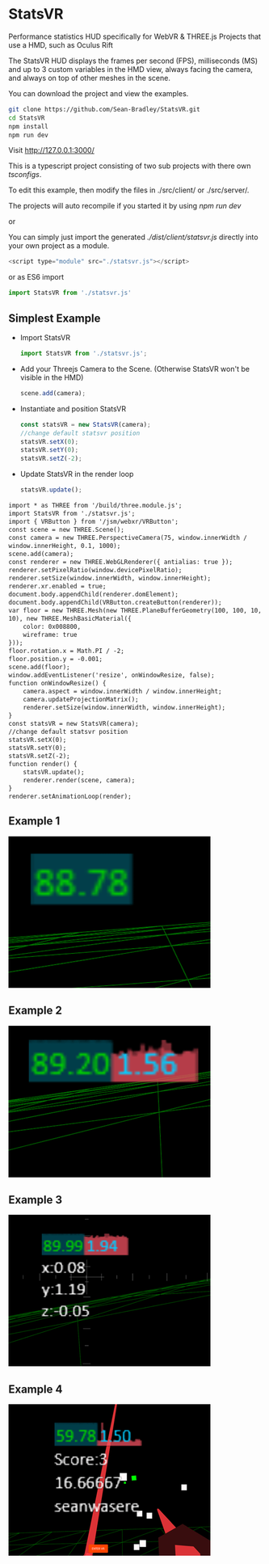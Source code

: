 # StatsVR
Performance statistics HUD specifically for WebVR &amp; THREE.js Projects that use a HMD, such as Oculus Rift

The StatsVR HUD displays the frames per second (FPS), milliseconds (MS) and up to 3 custom variables in the HMD view, always facing the camera, and always on top of other meshes in the scene.

You can download the project and view the examples.

```bash
git clone https://github.com/Sean-Bradley/StatsVR.git
cd StatsVR
npm install
npm run dev
```

Visit http://127.0.0.1:3000/

This is a typescript project consisting of two sub projects with there own *tsconfigs*.

To edit this example, then modify the files in ./src/client/ or ./src/server/. 

The projects will auto recompile if you started it by using *npm run dev*

or

You can simply just import the generated *./dist/client/statsvr.js* directly into your own project as a module.

```javascript
<script type="module" src="./statsvr.js"></script>
```

or as ES6 import

```javascript
import StatsVR from './statsvr.js'
```

## Simplest Example

* Import StatsVR
	```javascript
	import StatsVR from './statsvr.js';
	```
* Add your Threejs Camera to the Scene. (Otherwise StatsVR won't be visible in the HMD)
	```javascript
	scene.add(camera);
	```
* Instantiate and position StatsVR
	```javascript
	const statsVR = new StatsVR(camera);
	//change default statsvr position
	statsVR.setX(0);
	statsVR.setY(0);
	statsVR.setZ(-2);
	```
* Update StatsVR in the render loop
	```javascript
	statsVR.update();
	```

```javascript{2,6,26,27,28,29,30,32}
import * as THREE from '/build/three.module.js';
import StatsVR from './statsvr.js';
import { VRButton } from '/jsm/webxr/VRButton';
const scene = new THREE.Scene();
const camera = new THREE.PerspectiveCamera(75, window.innerWidth / window.innerHeight, 0.1, 1000);
scene.add(camera);
const renderer = new THREE.WebGLRenderer({ antialias: true });
renderer.setPixelRatio(window.devicePixelRatio);
renderer.setSize(window.innerWidth, window.innerHeight);
renderer.xr.enabled = true;
document.body.appendChild(renderer.domElement);
document.body.appendChild(VRButton.createButton(renderer));
var floor = new THREE.Mesh(new THREE.PlaneBufferGeometry(100, 100, 10, 10), new THREE.MeshBasicMaterial({
    color: 0x008800,
    wireframe: true
}));
floor.rotation.x = Math.PI / -2;
floor.position.y = -0.001;
scene.add(floor);
window.addEventListener('resize', onWindowResize, false);
function onWindowResize() {
    camera.aspect = window.innerWidth / window.innerHeight;
    camera.updateProjectionMatrix();
    renderer.setSize(window.innerWidth, window.innerHeight);
}
const statsVR = new StatsVR(camera);
//change default statsvr position
statsVR.setX(0);
statsVR.setY(0);
statsVR.setZ(-2);
function render() {
    statsVR.update();
    renderer.render(scene, camera);
}
renderer.setAnimationLoop(render);
```

## Example 1
![Demo 1](./dist/client/img/demo1.gif)

## Example 2
![Demo 2](./dist/client/img/demo2.gif)

## Example 3
![Demo 3](./dist/client/img/demo3.gif)

## Example 4
![Demo 4](./dist/client/img/demo4.gif)

<!-- ## Video Tutorial of using StatsVR
[![StatsVR Tutorial for WebVR and ThreeJS projects](https://img.youtube.com/vi/TZNZoaiTUwg/0.jpg)](https://www.youtube.com/watch?v=TZNZoaiTUwg) -->

<!-- ## StatsVR GitHub Repository
https://github.com/Sean-Bradley/StatsVR -->

<!-- ## StatsVR Examples,
https://sean-bradley.github.io/StatsVR/  -->
<!-- 
## Initial Setup
Download statsvr.js, save it, and include reference to script in your html head. eg

``<script type="text/javascript" src="statsvr.min.js"></script>`` -->

<!-- Create global variables
```javascript
var camera, scene, renderer;  // these are commonly used THREE.js variables and may already exist in your project
var statsVR; // create your global statsvr variable. I named mine statsVR

function init(){
	// existing THREE.js and webvr setup goes here
	// then after you've instantiated the THREE.js renderer, scene and camera objects,
	statsVR = new StatsVR(scene, camera);  // pass your scene and camera objects to the StatsVR constructor
}
init();
```

## Showing the Default FPS Counter and Graph
![Default FPS Counter and Graph](docs/img/statsVR_FPS.jpg)

To show the default StatsVR FPS counter and graph, add the line 
``statsVR.update();`` 
anywhere inside your THREE.js render or animation loop.

eg,
```javascript
function render() {
	// your existing animation magic

	statsVR.update();  // required anywhere within the loop

	renderer.render(scene, camera)
}
renderer.animate(render);
```

## Showing the FPS and also the optional MS Counters and Graphs
![FPS and Optional MS Counters and Graphs](docs/img/statsVR_FPS_MS.jpg)

To show the StatsVR FPS along with the optional MS counter and graph, also add the lines

```javascript
statsVR.msStart();
//code you want to monitor the MS duration of goes here
statsVR.msEnd();
``` 

anywhere inside your THREE.js render or animation loop.

eg,
```javascript
function render() {
	// your existing animation magic
	statsVR.msStart(); // starts the MS monitor timespan
	// specific code you want to monitor the MS duration of goes here
	statsVR.msEnd(); // ends the MS monitor timespan
	
	statsVR.update(); //required anywhere within the loop

	renderer.render(scene, camera)
}
renderer.animate(render);
```
or, if you want to check the MS duration of your entire render or animation loop, put the ``msStart()`` and ``msEnd()`` procedure calls at the beginning and end of your entire render loop.
eg,
```javascript
function render() {
	statsVR.msStart(); // starts the MS monitor timespan

	// your existing animation magic
	
	statsVR.update();  // required anywhere within the loop

	renderer.render(scene, camera)
	
	statsVR.msEnd(); // end the MS monitor timespan
}
renderer.animate(render);
```


### Also Show the optional custom fields along with the usual FPS and optional MS Counters and Graphs.
![FPS, MS and Custom fields](docs/img/statsVR_FPS_MS_3Customs.jpg)

You can also show up to 3 extra custom values in the display, such as values you may want to track during execution of your program.
eg, anywhere witihn your render loop,
```javascript
statsVR.setCustom1(myVar);
statsVR.setCustom2(anotherVar);
statsVR.setCustom3(optionalyAnyOtherVarYouWantToMonitor);
```


### Customising the StatsVR position inside the HMD view
The default panel is shown at offset
```javascript
X = 0,
Y = 1.5,
Z = -5 
```
from the camera position and rotation in the THREE.js worldspace.
You can modify those defaults if you want, eg, after you initialise the StatsVR object, you can change it's display coordinates.
```
statsVR.setX(1);
statsVR.setY(0);
statsVR.setZ(-10);
```


The benefit of using StatsVR is that you don't need to remove the HMD to view the FPS or any other custom variable you want to monitor.


### Set Visibility
```javascript
statsVR.setEnabled(true);  //visible, default
statsVR.setEnabled(false); //hidden
```
Note that the StatsVR is still in memory and may still be updated by your code. 
StatsVR was originally written as as a debug tool, so you will get slightly better performance by removing StatsVR once you are satisified with your performance of your code or when compiling your production build.


 -->
